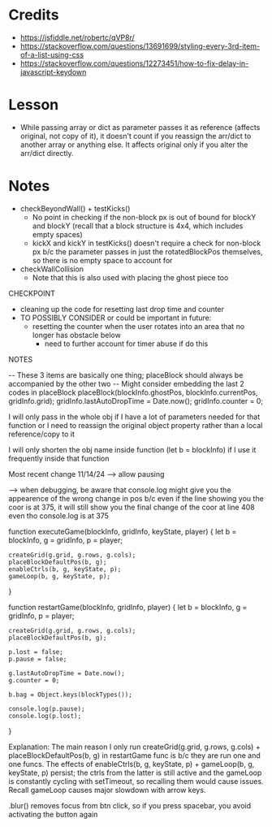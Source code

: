 # Credits
* https://jsfiddle.net/robertc/qVP8r/ 
* https://stackoverflow.com/questions/13691699/styling-every-3rd-item-of-a-list-using-css
* https://stackoverflow.com/questions/12273451/how-to-fix-delay-in-javascript-keydown

# Lesson
* While passing array or dict as parameter passes it as reference (affects original, not copy of it), it doesn't count if you reassign the arr/dict to another array or anything else. It affects original only if you alter the arr/dict directly.

# Notes
* checkBeyondWall() + testKicks()
    * No point in checking if the non-block px is out of bound for blockY and blockY (recall that a block structure is 4x4, which includes empty spaces)
    * kickX and kickY in testKicks() doesn't require a check for non-block px b/c the parameter passes in just the rotatedBlockPos themselves, so there is no empty space to account for
* checkWallCollision
    * Note that this is also used with placing the ghost piece too


CHECKPOINT
* cleaning up the code for resetting last drop time and counter
* TO POSSIBLY CONSIDER or could be important in future:
    * resetting the counter when the user rotates into an area that no longer has obstacle below
        * need to further account for timer abuse if do this

NOTES

-- These 3 items are basically one thing; placeBlock should always be accompanied by the other two
-- Might consider embedding the last 2 codes in placeBlock
placeBlock(blockInfo.ghostPos, blockInfo.currentPos, gridInfo.grid);
gridInfo.lastAutoDropTime = Date.now();
gridInfo.counter = 0;

I will only pass in the whole obj if I have a lot of parameters needed for that function or I need to reassign the original object property rather than a local reference/copy to it

I will only shorten the obj name inside function (let b = blockInfo) if I use it frequently inside that function 



Most recent change 11/14/24
--> allow pausing

--> when debugging, be aware that console.log might give you the appearence of the wrong change in pos b/c even if the line showing you the coor is at 375, it will still show you the final change of the coor at line 408 even tho console.log is at 375

function executeGame(blockInfo, gridInfo, keyState, player) {
    let b = blockInfo, g = gridInfo, p = player;

    createGrid(g.grid, g.rows, g.cols);
    placeBlockDefaultPos(b, g);
    enableCtrls(b, g, keyState, p);
    gameLoop(b, g, keyState, p);
}

function restartGame(blockInfo, gridInfo, player) {
    let b = blockInfo, g = gridInfo, p = player;

    createGrid(g.grid, g.rows, g.cols);
    placeBlockDefaultPos(b, g);

    p.lost = false;
    p.pause = false;  
    
    g.lastAutoDropTime = Date.now();
    g.counter = 0;

    b.bag = Object.keys(blockTypes());

    console.log(p.pause);
    console.log(p.lost);

}

Explanation: The main reason I only run createGrid(g.grid, g.rows, g.cols) + placeBlockDefaultPos(b, g) in restartGame func is b/c they are run one and one funcs. The effects of enableCtrls(b, g, keyState, p) + gameLoop(b, g, keyState, p) persist; the ctrls from the latter is still active and the gameLoop is constantly cycling with setTimeout, so recalling them would cause issues. Recall gameLoop causes major slowdown with arrow keys.

.blur() removes focus from btn click, so if you press spacebar, you avoid activating the button again